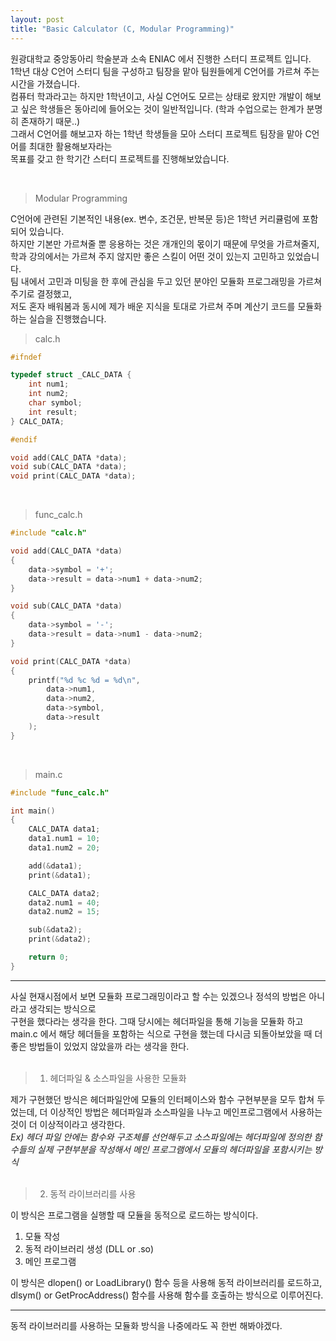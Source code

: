 ```yaml
---
layout: post
title: "Basic Calculator (C, Modular Programming)"
---
```


원광대학교 중앙동아리 학술분과 소속 ENIAC 에서 진행한 스터디 프로젝트 입니다.<br>
1학년 대상 C언어 스터디 팀을 구성하고 팀장을 맡아 팀원들에게 C언어를 가르쳐 주는 시간을 가졌습니다.<br>
컴퓨터 학과라고는 하지만 1학년이고, 사실 C언어도 모르는 상태로 왔지만 개발이 해보고 싶은 학생들은
동아리에 들어오는 것이 일반적입니다. (학과 수업으로는 한계가 분명히 존재하기 때문..)<br>
그래서 C언어를 해보고자 하는 1학년 학생들을 모아 스터디 프로젝트 팀장을 맡아 C언어를 최대한 활용해보자라는
<br>목표를 갖고 한 학기간 스터디 프로젝트를 진행해보았습니다.

<br>

> Modular Programming

C언어에 관련된 기본적인 내용(ex. 변수, 조건문, 반복문 등)은 1학년 커리큘럼에 포함되어 있습니다.<br>
하지만 기본만 가르쳐줄 뿐 응용하는 것은 개개인의 몫이기 때문에 무엇을 가르쳐줄지, 학과 강의에서는 가르쳐 주지 않지만 좋은 스킬이 어떤 것이 있는지 고민하고 있었습니다.
<br>팀 내에서 고민과 미팅을 한 후에 관심을 두고 있던 분야인 모듈화 프로그래밍을 가르쳐주기로 결정했고,
<br>저도 혼자 배워봄과 동시에 제가 배운 지식을 토대로 가르쳐 주며 계산기 코드를 모듈화 하는 실습을 진행했습니다.
<br>

> calc.h
```c
#ifndef 

typedef struct _CALC_DATA { 
	int num1;
	int num2;
	char symbol;
	int result;
} CALC_DATA;

#endif

void add(CALC_DATA *data);
void sub(CALC_DATA *data); 
void print(CALC_DATA *data);
```

<br>

> func_calc.h
```c
#include "calc.h"

void add(CALC_DATA *data)
{
	data->symbol = '+';
	data->result = data->num1 + data->num2;
}

void sub(CALC_DATA *data)
{
	data->symbol = '-';
	data->result = data->num1 - data->num2;
}

void print(CALC_DATA *data)
{
	printf("%d %c %d = %d\n",
		data->num1,
		data->num2,
		data->symbol,
		data->result
	);
}
```

<br>

> main.c
```c
#include "func_calc.h"

int main()
{
	CALC_DATA data1;
	data1.num1 = 10;
	data1.num2 = 20;

	add(&data1);
	print(&data1);

	CALC_DATA data2;
	data2.num1 = 40;
	data2.num2 = 15;

	sub(&data2);
	print(&data2);

	return 0;
}
```

---
사실 현재시점에서 보면 모듈화 프로그래밍이라고 할 수는 있겠으나 정석의 방법은 아니라고 생각되는 방식으로
<br>구현을 했다라는 생각을 한다. 그때 당시에는 헤더파일을 통해 기능을 모듈화 하고 main.c 에서 해당 헤더들을 포함하는 식으로 
구현을 했는데 다시금 되돌아보았을 때 더 좋은 방법들이 있었지 않았을까 라는 생각을 한다.<br><br>

>1. 헤더파일 & 소스파일을 사용한 모듈화

제가 구현했던 방식은 헤더파일안에 모듈의 인터페이스와 함수 구현부분을 모두 합쳐 두었는데, 더 이상적인 방법은 헤더파일과 소스파일을 나누고 메인프로그램에서 사용하는 것이 더 이상적이라고 생각한다.
<br>_Ex) 헤더 파일 안에는 함수와 구조체를 선언해두고 소스파일에는 헤더파일에 정의한 함수들의 실제 구현부분을 작성해서 
메인 프로그램에서 모듈의 헤더파일을 포함시키는 방식_
<br>
<br>
>2. 동적 라이브러리를 사용

이 방식은 프로그램을 실행할 때 모듈을 동적으로 로드하는 방식이다.
1. 모듈 작성
2. 동적 라이브러리 생성 (DLL or .so)
3. 메인 프로그램

이 방식은 dlopen() or LoadLibrary() 함수 등을 사용해 동적 라이브러리를 로드하고, dlsym() or GetProcAddress() 함수를 사용해 함수를 호출하는 방식으로 이루어진다.

---

동적 라이브러리를 사용하는 모듈화 방식을 나중에라도 꼭 한번 해봐야겠다.